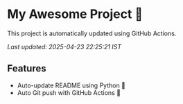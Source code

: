 # My Awesome Project 🚀

This project is automatically updated using GitHub Actions.

_Last updated: 2025-04-23 22:25:21 IST_

## Features
- Auto-update README using Python 🐍
- Auto Git push with GitHub Actions 🤖
